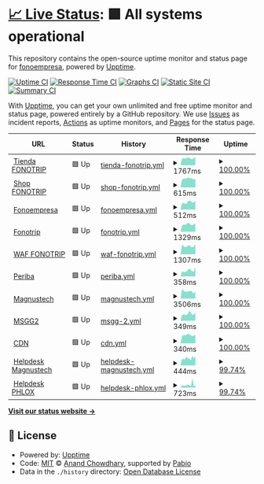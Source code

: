 # [📈 Live Status](https://fonoempresa.github.io/upptime): <!--live status--> **🟩 All systems operational**

This repository contains the open-source uptime monitor and status page for [fonoempresa](https://fonoempresa.github.io/upptime), powered by [Upptime](https://github.com/upptime/upptime).

[![Uptime CI](https://github.com/fonoempresa/upptime/workflows/Uptime%20CI/badge.svg)](https://github.com/fonoempresa/upptime/actions?query=workflow%3A%22Uptime+CI%22)
[![Response Time CI](https://github.com/fonoempresa/upptime/workflows/Response%20Time%20CI/badge.svg)](https://github.com/fonoempresa/upptime/actions?query=workflow%3A%22Response+Time+CI%22)
[![Graphs CI](https://github.com/fonoempresa/upptime/workflows/Graphs%20CI/badge.svg)](https://github.com/fonoempresa/upptime/actions?query=workflow%3A%22Graphs+CI%22)
[![Static Site CI](https://github.com/fonoempresa/upptime/workflows/Static%20Site%20CI/badge.svg)](https://github.com/fonoempresa/upptime/actions?query=workflow%3A%22Static+Site+CI%22)
[![Summary CI](https://github.com/fonoempresa/upptime/workflows/Summary%20CI/badge.svg)](https://github.com/fonoempresa/upptime/actions?query=workflow%3A%22Summary+CI%22)

With [Upptime](https://upptime.js.org), you can get your own unlimited and free uptime monitor and status page, powered entirely by a GitHub repository. We use [Issues](https://github.com/fonoempresa/upptime/issues) as incident reports, [Actions](https://github.com/fonoempresa/upptime/actions) as uptime monitors, and [Pages](https://fonoempresa.github.io/upptime) for the status page.

<!--start: status pages-->
<!-- This summary is generated by Upptime (https://github.com/upptime/upptime) -->
<!-- Do not edit this manually, your changes will be overwritten -->
<!-- prettier-ignore -->
| URL | Status | History | Response Time | Uptime |
| --- | ------ | ------- | ------------- | ------ |
| <img alt="" src="https://icons.duckduckgo.com/ip3/tienda.fonotrip.com.ico" height="13"> [Tienda FONOTRIP](https://tienda.fonotrip.com) | 🟩 Up | [tienda-fonotrip.yml](https://github.com/fonoempresa/upptime/commits/HEAD/history/tienda-fonotrip.yml) | <details><summary><img alt="Response time graph" src="./graphs/tienda-fonotrip/response-time-week.png" height="20"> 1767ms</summary><br><a href="https://status.siligom.net/history/tienda-fonotrip"><img alt="Response time 973" src="https://img.shields.io/endpoint?url=https%3A%2F%2Fraw.githubusercontent.com%2Ffonoempresa%2Fupptime%2FHEAD%2Fapi%2Ftienda-fonotrip%2Fresponse-time.json"></a><br><a href="https://status.siligom.net/history/tienda-fonotrip"><img alt="24-hour response time 1696" src="https://img.shields.io/endpoint?url=https%3A%2F%2Fraw.githubusercontent.com%2Ffonoempresa%2Fupptime%2FHEAD%2Fapi%2Ftienda-fonotrip%2Fresponse-time-day.json"></a><br><a href="https://status.siligom.net/history/tienda-fonotrip"><img alt="7-day response time 1767" src="https://img.shields.io/endpoint?url=https%3A%2F%2Fraw.githubusercontent.com%2Ffonoempresa%2Fupptime%2FHEAD%2Fapi%2Ftienda-fonotrip%2Fresponse-time-week.json"></a><br><a href="https://status.siligom.net/history/tienda-fonotrip"><img alt="30-day response time 1693" src="https://img.shields.io/endpoint?url=https%3A%2F%2Fraw.githubusercontent.com%2Ffonoempresa%2Fupptime%2FHEAD%2Fapi%2Ftienda-fonotrip%2Fresponse-time-month.json"></a><br><a href="https://status.siligom.net/history/tienda-fonotrip"><img alt="1-year response time 973" src="https://img.shields.io/endpoint?url=https%3A%2F%2Fraw.githubusercontent.com%2Ffonoempresa%2Fupptime%2FHEAD%2Fapi%2Ftienda-fonotrip%2Fresponse-time-year.json"></a></details> | <details><summary><a href="https://status.siligom.net/history/tienda-fonotrip">100.00%</a></summary><a href="https://status.siligom.net/history/tienda-fonotrip"><img alt="All-time uptime 98.89%" src="https://img.shields.io/endpoint?url=https%3A%2F%2Fraw.githubusercontent.com%2Ffonoempresa%2Fupptime%2FHEAD%2Fapi%2Ftienda-fonotrip%2Fuptime.json"></a><br><a href="https://status.siligom.net/history/tienda-fonotrip"><img alt="24-hour uptime 100.00%" src="https://img.shields.io/endpoint?url=https%3A%2F%2Fraw.githubusercontent.com%2Ffonoempresa%2Fupptime%2FHEAD%2Fapi%2Ftienda-fonotrip%2Fuptime-day.json"></a><br><a href="https://status.siligom.net/history/tienda-fonotrip"><img alt="7-day uptime 100.00%" src="https://img.shields.io/endpoint?url=https%3A%2F%2Fraw.githubusercontent.com%2Ffonoempresa%2Fupptime%2FHEAD%2Fapi%2Ftienda-fonotrip%2Fuptime-week.json"></a><br><a href="https://status.siligom.net/history/tienda-fonotrip"><img alt="30-day uptime 89.93%" src="https://img.shields.io/endpoint?url=https%3A%2F%2Fraw.githubusercontent.com%2Ffonoempresa%2Fupptime%2FHEAD%2Fapi%2Ftienda-fonotrip%2Fuptime-month.json"></a><br><a href="https://status.siligom.net/history/tienda-fonotrip"><img alt="1-year uptime 98.89%" src="https://img.shields.io/endpoint?url=https%3A%2F%2Fraw.githubusercontent.com%2Ffonoempresa%2Fupptime%2FHEAD%2Fapi%2Ftienda-fonotrip%2Fuptime-year.json"></a></details>
| <img alt="" src="https://icons.duckduckgo.com/ip3/shop.fonotrip.com.ico" height="13"> [Shop FONOTRIP](https://shop.fonotrip.com) | 🟩 Up | [shop-fonotrip.yml](https://github.com/fonoempresa/upptime/commits/HEAD/history/shop-fonotrip.yml) | <details><summary><img alt="Response time graph" src="./graphs/shop-fonotrip/response-time-week.png" height="20"> 615ms</summary><br><a href="https://status.siligom.net/history/shop-fonotrip"><img alt="Response time 862" src="https://img.shields.io/endpoint?url=https%3A%2F%2Fraw.githubusercontent.com%2Ffonoempresa%2Fupptime%2FHEAD%2Fapi%2Fshop-fonotrip%2Fresponse-time.json"></a><br><a href="https://status.siligom.net/history/shop-fonotrip"><img alt="24-hour response time 533" src="https://img.shields.io/endpoint?url=https%3A%2F%2Fraw.githubusercontent.com%2Ffonoempresa%2Fupptime%2FHEAD%2Fapi%2Fshop-fonotrip%2Fresponse-time-day.json"></a><br><a href="https://status.siligom.net/history/shop-fonotrip"><img alt="7-day response time 615" src="https://img.shields.io/endpoint?url=https%3A%2F%2Fraw.githubusercontent.com%2Ffonoempresa%2Fupptime%2FHEAD%2Fapi%2Fshop-fonotrip%2Fresponse-time-week.json"></a><br><a href="https://status.siligom.net/history/shop-fonotrip"><img alt="30-day response time 629" src="https://img.shields.io/endpoint?url=https%3A%2F%2Fraw.githubusercontent.com%2Ffonoempresa%2Fupptime%2FHEAD%2Fapi%2Fshop-fonotrip%2Fresponse-time-month.json"></a><br><a href="https://status.siligom.net/history/shop-fonotrip"><img alt="1-year response time 862" src="https://img.shields.io/endpoint?url=https%3A%2F%2Fraw.githubusercontent.com%2Ffonoempresa%2Fupptime%2FHEAD%2Fapi%2Fshop-fonotrip%2Fresponse-time-year.json"></a></details> | <details><summary><a href="https://status.siligom.net/history/shop-fonotrip">100.00%</a></summary><a href="https://status.siligom.net/history/shop-fonotrip"><img alt="All-time uptime 66.61%" src="https://img.shields.io/endpoint?url=https%3A%2F%2Fraw.githubusercontent.com%2Ffonoempresa%2Fupptime%2FHEAD%2Fapi%2Fshop-fonotrip%2Fuptime.json"></a><br><a href="https://status.siligom.net/history/shop-fonotrip"><img alt="24-hour uptime 100.00%" src="https://img.shields.io/endpoint?url=https%3A%2F%2Fraw.githubusercontent.com%2Ffonoempresa%2Fupptime%2FHEAD%2Fapi%2Fshop-fonotrip%2Fuptime-day.json"></a><br><a href="https://status.siligom.net/history/shop-fonotrip"><img alt="7-day uptime 100.00%" src="https://img.shields.io/endpoint?url=https%3A%2F%2Fraw.githubusercontent.com%2Ffonoempresa%2Fupptime%2FHEAD%2Fapi%2Fshop-fonotrip%2Fuptime-week.json"></a><br><a href="https://status.siligom.net/history/shop-fonotrip"><img alt="30-day uptime 90.05%" src="https://img.shields.io/endpoint?url=https%3A%2F%2Fraw.githubusercontent.com%2Ffonoempresa%2Fupptime%2FHEAD%2Fapi%2Fshop-fonotrip%2Fuptime-month.json"></a><br><a href="https://status.siligom.net/history/shop-fonotrip"><img alt="1-year uptime 66.61%" src="https://img.shields.io/endpoint?url=https%3A%2F%2Fraw.githubusercontent.com%2Ffonoempresa%2Fupptime%2FHEAD%2Fapi%2Fshop-fonotrip%2Fuptime-year.json"></a></details>
| <img alt="" src="https://icons.duckduckgo.com/ip3/fonoempresa.com.ico" height="13"> [Fonoempresa](https://fonoempresa.com) | 🟩 Up | [fonoempresa.yml](https://github.com/fonoempresa/upptime/commits/HEAD/history/fonoempresa.yml) | <details><summary><img alt="Response time graph" src="./graphs/fonoempresa/response-time-week.png" height="20"> 512ms</summary><br><a href="https://status.siligom.net/history/fonoempresa"><img alt="Response time 438" src="https://img.shields.io/endpoint?url=https%3A%2F%2Fraw.githubusercontent.com%2Ffonoempresa%2Fupptime%2FHEAD%2Fapi%2Ffonoempresa%2Fresponse-time.json"></a><br><a href="https://status.siligom.net/history/fonoempresa"><img alt="24-hour response time 418" src="https://img.shields.io/endpoint?url=https%3A%2F%2Fraw.githubusercontent.com%2Ffonoempresa%2Fupptime%2FHEAD%2Fapi%2Ffonoempresa%2Fresponse-time-day.json"></a><br><a href="https://status.siligom.net/history/fonoempresa"><img alt="7-day response time 512" src="https://img.shields.io/endpoint?url=https%3A%2F%2Fraw.githubusercontent.com%2Ffonoempresa%2Fupptime%2FHEAD%2Fapi%2Ffonoempresa%2Fresponse-time-week.json"></a><br><a href="https://status.siligom.net/history/fonoempresa"><img alt="30-day response time 463" src="https://img.shields.io/endpoint?url=https%3A%2F%2Fraw.githubusercontent.com%2Ffonoempresa%2Fupptime%2FHEAD%2Fapi%2Ffonoempresa%2Fresponse-time-month.json"></a><br><a href="https://status.siligom.net/history/fonoempresa"><img alt="1-year response time 438" src="https://img.shields.io/endpoint?url=https%3A%2F%2Fraw.githubusercontent.com%2Ffonoempresa%2Fupptime%2FHEAD%2Fapi%2Ffonoempresa%2Fresponse-time-year.json"></a></details> | <details><summary><a href="https://status.siligom.net/history/fonoempresa">100.00%</a></summary><a href="https://status.siligom.net/history/fonoempresa"><img alt="All-time uptime 98.56%" src="https://img.shields.io/endpoint?url=https%3A%2F%2Fraw.githubusercontent.com%2Ffonoempresa%2Fupptime%2FHEAD%2Fapi%2Ffonoempresa%2Fuptime.json"></a><br><a href="https://status.siligom.net/history/fonoempresa"><img alt="24-hour uptime 100.00%" src="https://img.shields.io/endpoint?url=https%3A%2F%2Fraw.githubusercontent.com%2Ffonoempresa%2Fupptime%2FHEAD%2Fapi%2Ffonoempresa%2Fuptime-day.json"></a><br><a href="https://status.siligom.net/history/fonoempresa"><img alt="7-day uptime 100.00%" src="https://img.shields.io/endpoint?url=https%3A%2F%2Fraw.githubusercontent.com%2Ffonoempresa%2Fupptime%2FHEAD%2Fapi%2Ffonoempresa%2Fuptime-week.json"></a><br><a href="https://status.siligom.net/history/fonoempresa"><img alt="30-day uptime 99.97%" src="https://img.shields.io/endpoint?url=https%3A%2F%2Fraw.githubusercontent.com%2Ffonoempresa%2Fupptime%2FHEAD%2Fapi%2Ffonoempresa%2Fuptime-month.json"></a><br><a href="https://status.siligom.net/history/fonoempresa"><img alt="1-year uptime 98.56%" src="https://img.shields.io/endpoint?url=https%3A%2F%2Fraw.githubusercontent.com%2Ffonoempresa%2Fupptime%2FHEAD%2Fapi%2Ffonoempresa%2Fuptime-year.json"></a></details>
| <img alt="" src="https://icons.duckduckgo.com/ip3/fonotrip.com.ico" height="13"> [Fonotrip](https://fonotrip.com) | 🟩 Up | [fonotrip.yml](https://github.com/fonoempresa/upptime/commits/HEAD/history/fonotrip.yml) | <details><summary><img alt="Response time graph" src="./graphs/fonotrip/response-time-week.png" height="20"> 1329ms</summary><br><a href="https://status.siligom.net/history/fonotrip"><img alt="Response time 1270" src="https://img.shields.io/endpoint?url=https%3A%2F%2Fraw.githubusercontent.com%2Ffonoempresa%2Fupptime%2FHEAD%2Fapi%2Ffonotrip%2Fresponse-time.json"></a><br><a href="https://status.siligom.net/history/fonotrip"><img alt="24-hour response time 1093" src="https://img.shields.io/endpoint?url=https%3A%2F%2Fraw.githubusercontent.com%2Ffonoempresa%2Fupptime%2FHEAD%2Fapi%2Ffonotrip%2Fresponse-time-day.json"></a><br><a href="https://status.siligom.net/history/fonotrip"><img alt="7-day response time 1329" src="https://img.shields.io/endpoint?url=https%3A%2F%2Fraw.githubusercontent.com%2Ffonoempresa%2Fupptime%2FHEAD%2Fapi%2Ffonotrip%2Fresponse-time-week.json"></a><br><a href="https://status.siligom.net/history/fonotrip"><img alt="30-day response time 1260" src="https://img.shields.io/endpoint?url=https%3A%2F%2Fraw.githubusercontent.com%2Ffonoempresa%2Fupptime%2FHEAD%2Fapi%2Ffonotrip%2Fresponse-time-month.json"></a><br><a href="https://status.siligom.net/history/fonotrip"><img alt="1-year response time 1270" src="https://img.shields.io/endpoint?url=https%3A%2F%2Fraw.githubusercontent.com%2Ffonoempresa%2Fupptime%2FHEAD%2Fapi%2Ffonotrip%2Fresponse-time-year.json"></a></details> | <details><summary><a href="https://status.siligom.net/history/fonotrip">100.00%</a></summary><a href="https://status.siligom.net/history/fonotrip"><img alt="All-time uptime 98.87%" src="https://img.shields.io/endpoint?url=https%3A%2F%2Fraw.githubusercontent.com%2Ffonoempresa%2Fupptime%2FHEAD%2Fapi%2Ffonotrip%2Fuptime.json"></a><br><a href="https://status.siligom.net/history/fonotrip"><img alt="24-hour uptime 100.00%" src="https://img.shields.io/endpoint?url=https%3A%2F%2Fraw.githubusercontent.com%2Ffonoempresa%2Fupptime%2FHEAD%2Fapi%2Ffonotrip%2Fuptime-day.json"></a><br><a href="https://status.siligom.net/history/fonotrip"><img alt="7-day uptime 100.00%" src="https://img.shields.io/endpoint?url=https%3A%2F%2Fraw.githubusercontent.com%2Ffonoempresa%2Fupptime%2FHEAD%2Fapi%2Ffonotrip%2Fuptime-week.json"></a><br><a href="https://status.siligom.net/history/fonotrip"><img alt="30-day uptime 90.17%" src="https://img.shields.io/endpoint?url=https%3A%2F%2Fraw.githubusercontent.com%2Ffonoempresa%2Fupptime%2FHEAD%2Fapi%2Ffonotrip%2Fuptime-month.json"></a><br><a href="https://status.siligom.net/history/fonotrip"><img alt="1-year uptime 98.87%" src="https://img.shields.io/endpoint?url=https%3A%2F%2Fraw.githubusercontent.com%2Ffonoempresa%2Fupptime%2FHEAD%2Fapi%2Ffonotrip%2Fuptime-year.json"></a></details>
| <img alt="" src="https://icons.duckduckgo.com/ip3/www.fonotrip.com.ico" height="13"> [WAF FONOTRIP](https://www.fonotrip.com) | 🟩 Up | [waf-fonotrip.yml](https://github.com/fonoempresa/upptime/commits/HEAD/history/waf-fonotrip.yml) | <details><summary><img alt="Response time graph" src="./graphs/waf-fonotrip/response-time-week.png" height="20"> 1307ms</summary><br><a href="https://status.siligom.net/history/waf-fonotrip"><img alt="Response time 1453" src="https://img.shields.io/endpoint?url=https%3A%2F%2Fraw.githubusercontent.com%2Ffonoempresa%2Fupptime%2FHEAD%2Fapi%2Fwaf-fonotrip%2Fresponse-time.json"></a><br><a href="https://status.siligom.net/history/waf-fonotrip"><img alt="24-hour response time 1301" src="https://img.shields.io/endpoint?url=https%3A%2F%2Fraw.githubusercontent.com%2Ffonoempresa%2Fupptime%2FHEAD%2Fapi%2Fwaf-fonotrip%2Fresponse-time-day.json"></a><br><a href="https://status.siligom.net/history/waf-fonotrip"><img alt="7-day response time 1307" src="https://img.shields.io/endpoint?url=https%3A%2F%2Fraw.githubusercontent.com%2Ffonoempresa%2Fupptime%2FHEAD%2Fapi%2Fwaf-fonotrip%2Fresponse-time-week.json"></a><br><a href="https://status.siligom.net/history/waf-fonotrip"><img alt="30-day response time 1382" src="https://img.shields.io/endpoint?url=https%3A%2F%2Fraw.githubusercontent.com%2Ffonoempresa%2Fupptime%2FHEAD%2Fapi%2Fwaf-fonotrip%2Fresponse-time-month.json"></a><br><a href="https://status.siligom.net/history/waf-fonotrip"><img alt="1-year response time 1453" src="https://img.shields.io/endpoint?url=https%3A%2F%2Fraw.githubusercontent.com%2Ffonoempresa%2Fupptime%2FHEAD%2Fapi%2Fwaf-fonotrip%2Fresponse-time-year.json"></a></details> | <details><summary><a href="https://status.siligom.net/history/waf-fonotrip">100.00%</a></summary><a href="https://status.siligom.net/history/waf-fonotrip"><img alt="All-time uptime 89.63%" src="https://img.shields.io/endpoint?url=https%3A%2F%2Fraw.githubusercontent.com%2Ffonoempresa%2Fupptime%2FHEAD%2Fapi%2Fwaf-fonotrip%2Fuptime.json"></a><br><a href="https://status.siligom.net/history/waf-fonotrip"><img alt="24-hour uptime 100.00%" src="https://img.shields.io/endpoint?url=https%3A%2F%2Fraw.githubusercontent.com%2Ffonoempresa%2Fupptime%2FHEAD%2Fapi%2Fwaf-fonotrip%2Fuptime-day.json"></a><br><a href="https://status.siligom.net/history/waf-fonotrip"><img alt="7-day uptime 100.00%" src="https://img.shields.io/endpoint?url=https%3A%2F%2Fraw.githubusercontent.com%2Ffonoempresa%2Fupptime%2FHEAD%2Fapi%2Fwaf-fonotrip%2Fuptime-week.json"></a><br><a href="https://status.siligom.net/history/waf-fonotrip"><img alt="30-day uptime 90.25%" src="https://img.shields.io/endpoint?url=https%3A%2F%2Fraw.githubusercontent.com%2Ffonoempresa%2Fupptime%2FHEAD%2Fapi%2Fwaf-fonotrip%2Fuptime-month.json"></a><br><a href="https://status.siligom.net/history/waf-fonotrip"><img alt="1-year uptime 89.63%" src="https://img.shields.io/endpoint?url=https%3A%2F%2Fraw.githubusercontent.com%2Ffonoempresa%2Fupptime%2FHEAD%2Fapi%2Fwaf-fonotrip%2Fuptime-year.json"></a></details>
| <img alt="" src="https://icons.duckduckgo.com/ip3/www.periba.com.ar.ico" height="13"> [Periba](http://www.periba.com.ar) | 🟩 Up | [periba.yml](https://github.com/fonoempresa/upptime/commits/HEAD/history/periba.yml) | <details><summary><img alt="Response time graph" src="./graphs/periba/response-time-week.png" height="20"> 358ms</summary><br><a href="https://status.siligom.net/history/periba"><img alt="Response time 393" src="https://img.shields.io/endpoint?url=https%3A%2F%2Fraw.githubusercontent.com%2Ffonoempresa%2Fupptime%2FHEAD%2Fapi%2Fperiba%2Fresponse-time.json"></a><br><a href="https://status.siligom.net/history/periba"><img alt="24-hour response time 306" src="https://img.shields.io/endpoint?url=https%3A%2F%2Fraw.githubusercontent.com%2Ffonoempresa%2Fupptime%2FHEAD%2Fapi%2Fperiba%2Fresponse-time-day.json"></a><br><a href="https://status.siligom.net/history/periba"><img alt="7-day response time 358" src="https://img.shields.io/endpoint?url=https%3A%2F%2Fraw.githubusercontent.com%2Ffonoempresa%2Fupptime%2FHEAD%2Fapi%2Fperiba%2Fresponse-time-week.json"></a><br><a href="https://status.siligom.net/history/periba"><img alt="30-day response time 347" src="https://img.shields.io/endpoint?url=https%3A%2F%2Fraw.githubusercontent.com%2Ffonoempresa%2Fupptime%2FHEAD%2Fapi%2Fperiba%2Fresponse-time-month.json"></a><br><a href="https://status.siligom.net/history/periba"><img alt="1-year response time 393" src="https://img.shields.io/endpoint?url=https%3A%2F%2Fraw.githubusercontent.com%2Ffonoempresa%2Fupptime%2FHEAD%2Fapi%2Fperiba%2Fresponse-time-year.json"></a></details> | <details><summary><a href="https://status.siligom.net/history/periba">100.00%</a></summary><a href="https://status.siligom.net/history/periba"><img alt="All-time uptime 99.67%" src="https://img.shields.io/endpoint?url=https%3A%2F%2Fraw.githubusercontent.com%2Ffonoempresa%2Fupptime%2FHEAD%2Fapi%2Fperiba%2Fuptime.json"></a><br><a href="https://status.siligom.net/history/periba"><img alt="24-hour uptime 100.00%" src="https://img.shields.io/endpoint?url=https%3A%2F%2Fraw.githubusercontent.com%2Ffonoempresa%2Fupptime%2FHEAD%2Fapi%2Fperiba%2Fuptime-day.json"></a><br><a href="https://status.siligom.net/history/periba"><img alt="7-day uptime 100.00%" src="https://img.shields.io/endpoint?url=https%3A%2F%2Fraw.githubusercontent.com%2Ffonoempresa%2Fupptime%2FHEAD%2Fapi%2Fperiba%2Fuptime-week.json"></a><br><a href="https://status.siligom.net/history/periba"><img alt="30-day uptime 100.00%" src="https://img.shields.io/endpoint?url=https%3A%2F%2Fraw.githubusercontent.com%2Ffonoempresa%2Fupptime%2FHEAD%2Fapi%2Fperiba%2Fuptime-month.json"></a><br><a href="https://status.siligom.net/history/periba"><img alt="1-year uptime 99.67%" src="https://img.shields.io/endpoint?url=https%3A%2F%2Fraw.githubusercontent.com%2Ffonoempresa%2Fupptime%2FHEAD%2Fapi%2Fperiba%2Fuptime-year.json"></a></details>
| <img alt="" src="https://icons.duckduckgo.com/ip3/www.magnustech.net.ico" height="13"> [Magnustech](https://www.magnustech.net) | 🟩 Up | [magnustech.yml](https://github.com/fonoempresa/upptime/commits/HEAD/history/magnustech.yml) | <details><summary><img alt="Response time graph" src="./graphs/magnustech/response-time-week.png" height="20"> 3506ms</summary><br><a href="https://status.siligom.net/history/magnustech"><img alt="Response time 3809" src="https://img.shields.io/endpoint?url=https%3A%2F%2Fraw.githubusercontent.com%2Ffonoempresa%2Fupptime%2FHEAD%2Fapi%2Fmagnustech%2Fresponse-time.json"></a><br><a href="https://status.siligom.net/history/magnustech"><img alt="24-hour response time 3923" src="https://img.shields.io/endpoint?url=https%3A%2F%2Fraw.githubusercontent.com%2Ffonoempresa%2Fupptime%2FHEAD%2Fapi%2Fmagnustech%2Fresponse-time-day.json"></a><br><a href="https://status.siligom.net/history/magnustech"><img alt="7-day response time 3506" src="https://img.shields.io/endpoint?url=https%3A%2F%2Fraw.githubusercontent.com%2Ffonoempresa%2Fupptime%2FHEAD%2Fapi%2Fmagnustech%2Fresponse-time-week.json"></a><br><a href="https://status.siligom.net/history/magnustech"><img alt="30-day response time 4485" src="https://img.shields.io/endpoint?url=https%3A%2F%2Fraw.githubusercontent.com%2Ffonoempresa%2Fupptime%2FHEAD%2Fapi%2Fmagnustech%2Fresponse-time-month.json"></a><br><a href="https://status.siligom.net/history/magnustech"><img alt="1-year response time 3809" src="https://img.shields.io/endpoint?url=https%3A%2F%2Fraw.githubusercontent.com%2Ffonoempresa%2Fupptime%2FHEAD%2Fapi%2Fmagnustech%2Fresponse-time-year.json"></a></details> | <details><summary><a href="https://status.siligom.net/history/magnustech">100.00%</a></summary><a href="https://status.siligom.net/history/magnustech"><img alt="All-time uptime 97.00%" src="https://img.shields.io/endpoint?url=https%3A%2F%2Fraw.githubusercontent.com%2Ffonoempresa%2Fupptime%2FHEAD%2Fapi%2Fmagnustech%2Fuptime.json"></a><br><a href="https://status.siligom.net/history/magnustech"><img alt="24-hour uptime 100.00%" src="https://img.shields.io/endpoint?url=https%3A%2F%2Fraw.githubusercontent.com%2Ffonoempresa%2Fupptime%2FHEAD%2Fapi%2Fmagnustech%2Fuptime-day.json"></a><br><a href="https://status.siligom.net/history/magnustech"><img alt="7-day uptime 100.00%" src="https://img.shields.io/endpoint?url=https%3A%2F%2Fraw.githubusercontent.com%2Ffonoempresa%2Fupptime%2FHEAD%2Fapi%2Fmagnustech%2Fuptime-week.json"></a><br><a href="https://status.siligom.net/history/magnustech"><img alt="30-day uptime 99.94%" src="https://img.shields.io/endpoint?url=https%3A%2F%2Fraw.githubusercontent.com%2Ffonoempresa%2Fupptime%2FHEAD%2Fapi%2Fmagnustech%2Fuptime-month.json"></a><br><a href="https://status.siligom.net/history/magnustech"><img alt="1-year uptime 97.00%" src="https://img.shields.io/endpoint?url=https%3A%2F%2Fraw.githubusercontent.com%2Ffonoempresa%2Fupptime%2FHEAD%2Fapi%2Fmagnustech%2Fuptime-year.json"></a></details>
| <img alt="" src="https://icons.duckduckgo.com/ip3/msggw2.fonoempresa.com.ico" height="13"> [MSGG2](https://msggw2.fonoempresa.com) | 🟩 Up | [msgg-2.yml](https://github.com/fonoempresa/upptime/commits/HEAD/history/msgg-2.yml) | <details><summary><img alt="Response time graph" src="./graphs/msgg-2/response-time-week.png" height="20"> 349ms</summary><br><a href="https://status.siligom.net/history/msgg-2"><img alt="Response time 364" src="https://img.shields.io/endpoint?url=https%3A%2F%2Fraw.githubusercontent.com%2Ffonoempresa%2Fupptime%2FHEAD%2Fapi%2Fmsgg-2%2Fresponse-time.json"></a><br><a href="https://status.siligom.net/history/msgg-2"><img alt="24-hour response time 298" src="https://img.shields.io/endpoint?url=https%3A%2F%2Fraw.githubusercontent.com%2Ffonoempresa%2Fupptime%2FHEAD%2Fapi%2Fmsgg-2%2Fresponse-time-day.json"></a><br><a href="https://status.siligom.net/history/msgg-2"><img alt="7-day response time 349" src="https://img.shields.io/endpoint?url=https%3A%2F%2Fraw.githubusercontent.com%2Ffonoempresa%2Fupptime%2FHEAD%2Fapi%2Fmsgg-2%2Fresponse-time-week.json"></a><br><a href="https://status.siligom.net/history/msgg-2"><img alt="30-day response time 373" src="https://img.shields.io/endpoint?url=https%3A%2F%2Fraw.githubusercontent.com%2Ffonoempresa%2Fupptime%2FHEAD%2Fapi%2Fmsgg-2%2Fresponse-time-month.json"></a><br><a href="https://status.siligom.net/history/msgg-2"><img alt="1-year response time 364" src="https://img.shields.io/endpoint?url=https%3A%2F%2Fraw.githubusercontent.com%2Ffonoempresa%2Fupptime%2FHEAD%2Fapi%2Fmsgg-2%2Fresponse-time-year.json"></a></details> | <details><summary><a href="https://status.siligom.net/history/msgg-2">100.00%</a></summary><a href="https://status.siligom.net/history/msgg-2"><img alt="All-time uptime 99.65%" src="https://img.shields.io/endpoint?url=https%3A%2F%2Fraw.githubusercontent.com%2Ffonoempresa%2Fupptime%2FHEAD%2Fapi%2Fmsgg-2%2Fuptime.json"></a><br><a href="https://status.siligom.net/history/msgg-2"><img alt="24-hour uptime 100.00%" src="https://img.shields.io/endpoint?url=https%3A%2F%2Fraw.githubusercontent.com%2Ffonoempresa%2Fupptime%2FHEAD%2Fapi%2Fmsgg-2%2Fuptime-day.json"></a><br><a href="https://status.siligom.net/history/msgg-2"><img alt="7-day uptime 100.00%" src="https://img.shields.io/endpoint?url=https%3A%2F%2Fraw.githubusercontent.com%2Ffonoempresa%2Fupptime%2FHEAD%2Fapi%2Fmsgg-2%2Fuptime-week.json"></a><br><a href="https://status.siligom.net/history/msgg-2"><img alt="30-day uptime 97.35%" src="https://img.shields.io/endpoint?url=https%3A%2F%2Fraw.githubusercontent.com%2Ffonoempresa%2Fupptime%2FHEAD%2Fapi%2Fmsgg-2%2Fuptime-month.json"></a><br><a href="https://status.siligom.net/history/msgg-2"><img alt="1-year uptime 99.65%" src="https://img.shields.io/endpoint?url=https%3A%2F%2Fraw.githubusercontent.com%2Ffonoempresa%2Fupptime%2FHEAD%2Fapi%2Fmsgg-2%2Fuptime-year.json"></a></details>
| <img alt="" src="https://icons.duckduckgo.com/ip3/cdn.phloxnetworks.com.ico" height="13"> [CDN](https://cdn.phloxnetworks.com/IMG_2857.webp) | 🟩 Up | [cdn.yml](https://github.com/fonoempresa/upptime/commits/HEAD/history/cdn.yml) | <details><summary><img alt="Response time graph" src="./graphs/cdn/response-time-week.png" height="20"> 340ms</summary><br><a href="https://status.siligom.net/history/cdn"><img alt="Response time 387" src="https://img.shields.io/endpoint?url=https%3A%2F%2Fraw.githubusercontent.com%2Ffonoempresa%2Fupptime%2FHEAD%2Fapi%2Fcdn%2Fresponse-time.json"></a><br><a href="https://status.siligom.net/history/cdn"><img alt="24-hour response time 361" src="https://img.shields.io/endpoint?url=https%3A%2F%2Fraw.githubusercontent.com%2Ffonoempresa%2Fupptime%2FHEAD%2Fapi%2Fcdn%2Fresponse-time-day.json"></a><br><a href="https://status.siligom.net/history/cdn"><img alt="7-day response time 340" src="https://img.shields.io/endpoint?url=https%3A%2F%2Fraw.githubusercontent.com%2Ffonoempresa%2Fupptime%2FHEAD%2Fapi%2Fcdn%2Fresponse-time-week.json"></a><br><a href="https://status.siligom.net/history/cdn"><img alt="30-day response time 321" src="https://img.shields.io/endpoint?url=https%3A%2F%2Fraw.githubusercontent.com%2Ffonoempresa%2Fupptime%2FHEAD%2Fapi%2Fcdn%2Fresponse-time-month.json"></a><br><a href="https://status.siligom.net/history/cdn"><img alt="1-year response time 387" src="https://img.shields.io/endpoint?url=https%3A%2F%2Fraw.githubusercontent.com%2Ffonoempresa%2Fupptime%2FHEAD%2Fapi%2Fcdn%2Fresponse-time-year.json"></a></details> | <details><summary><a href="https://status.siligom.net/history/cdn">100.00%</a></summary><a href="https://status.siligom.net/history/cdn"><img alt="All-time uptime 99.23%" src="https://img.shields.io/endpoint?url=https%3A%2F%2Fraw.githubusercontent.com%2Ffonoempresa%2Fupptime%2FHEAD%2Fapi%2Fcdn%2Fuptime.json"></a><br><a href="https://status.siligom.net/history/cdn"><img alt="24-hour uptime 100.00%" src="https://img.shields.io/endpoint?url=https%3A%2F%2Fraw.githubusercontent.com%2Ffonoempresa%2Fupptime%2FHEAD%2Fapi%2Fcdn%2Fuptime-day.json"></a><br><a href="https://status.siligom.net/history/cdn"><img alt="7-day uptime 100.00%" src="https://img.shields.io/endpoint?url=https%3A%2F%2Fraw.githubusercontent.com%2Ffonoempresa%2Fupptime%2FHEAD%2Fapi%2Fcdn%2Fuptime-week.json"></a><br><a href="https://status.siligom.net/history/cdn"><img alt="30-day uptime 100.00%" src="https://img.shields.io/endpoint?url=https%3A%2F%2Fraw.githubusercontent.com%2Ffonoempresa%2Fupptime%2FHEAD%2Fapi%2Fcdn%2Fuptime-month.json"></a><br><a href="https://status.siligom.net/history/cdn"><img alt="1-year uptime 99.23%" src="https://img.shields.io/endpoint?url=https%3A%2F%2Fraw.githubusercontent.com%2Ffonoempresa%2Fupptime%2FHEAD%2Fapi%2Fcdn%2Fuptime-year.json"></a></details>
| <img alt="" src="https://icons.duckduckgo.com/ip3/helpdesk.magnustech.net.ico" height="13"> [Helpdesk Magnustech](https://helpdesk.magnustech.net) | 🟩 Up | [helpdesk-magnustech.yml](https://github.com/fonoempresa/upptime/commits/HEAD/history/helpdesk-magnustech.yml) | <details><summary><img alt="Response time graph" src="./graphs/helpdesk-magnustech/response-time-week.png" height="20"> 444ms</summary><br><a href="https://status.siligom.net/history/helpdesk-magnustech"><img alt="Response time 505" src="https://img.shields.io/endpoint?url=https%3A%2F%2Fraw.githubusercontent.com%2Ffonoempresa%2Fupptime%2FHEAD%2Fapi%2Fhelpdesk-magnustech%2Fresponse-time.json"></a><br><a href="https://status.siligom.net/history/helpdesk-magnustech"><img alt="24-hour response time 437" src="https://img.shields.io/endpoint?url=https%3A%2F%2Fraw.githubusercontent.com%2Ffonoempresa%2Fupptime%2FHEAD%2Fapi%2Fhelpdesk-magnustech%2Fresponse-time-day.json"></a><br><a href="https://status.siligom.net/history/helpdesk-magnustech"><img alt="7-day response time 444" src="https://img.shields.io/endpoint?url=https%3A%2F%2Fraw.githubusercontent.com%2Ffonoempresa%2Fupptime%2FHEAD%2Fapi%2Fhelpdesk-magnustech%2Fresponse-time-week.json"></a><br><a href="https://status.siligom.net/history/helpdesk-magnustech"><img alt="30-day response time 431" src="https://img.shields.io/endpoint?url=https%3A%2F%2Fraw.githubusercontent.com%2Ffonoempresa%2Fupptime%2FHEAD%2Fapi%2Fhelpdesk-magnustech%2Fresponse-time-month.json"></a><br><a href="https://status.siligom.net/history/helpdesk-magnustech"><img alt="1-year response time 505" src="https://img.shields.io/endpoint?url=https%3A%2F%2Fraw.githubusercontent.com%2Ffonoempresa%2Fupptime%2FHEAD%2Fapi%2Fhelpdesk-magnustech%2Fresponse-time-year.json"></a></details> | <details><summary><a href="https://status.siligom.net/history/helpdesk-magnustech">99.74%</a></summary><a href="https://status.siligom.net/history/helpdesk-magnustech"><img alt="All-time uptime 99.76%" src="https://img.shields.io/endpoint?url=https%3A%2F%2Fraw.githubusercontent.com%2Ffonoempresa%2Fupptime%2FHEAD%2Fapi%2Fhelpdesk-magnustech%2Fuptime.json"></a><br><a href="https://status.siligom.net/history/helpdesk-magnustech"><img alt="24-hour uptime 100.00%" src="https://img.shields.io/endpoint?url=https%3A%2F%2Fraw.githubusercontent.com%2Ffonoempresa%2Fupptime%2FHEAD%2Fapi%2Fhelpdesk-magnustech%2Fuptime-day.json"></a><br><a href="https://status.siligom.net/history/helpdesk-magnustech"><img alt="7-day uptime 99.74%" src="https://img.shields.io/endpoint?url=https%3A%2F%2Fraw.githubusercontent.com%2Ffonoempresa%2Fupptime%2FHEAD%2Fapi%2Fhelpdesk-magnustech%2Fuptime-week.json"></a><br><a href="https://status.siligom.net/history/helpdesk-magnustech"><img alt="30-day uptime 99.71%" src="https://img.shields.io/endpoint?url=https%3A%2F%2Fraw.githubusercontent.com%2Ffonoempresa%2Fupptime%2FHEAD%2Fapi%2Fhelpdesk-magnustech%2Fuptime-month.json"></a><br><a href="https://status.siligom.net/history/helpdesk-magnustech"><img alt="1-year uptime 99.76%" src="https://img.shields.io/endpoint?url=https%3A%2F%2Fraw.githubusercontent.com%2Ffonoempresa%2Fupptime%2FHEAD%2Fapi%2Fhelpdesk-magnustech%2Fuptime-year.json"></a></details>
| <img alt="" src="https://icons.duckduckgo.com/ip3/helpdesk.phlox.me.ico" height="13"> [Helpdesk PHLOX](https://helpdesk.phlox.me) | 🟩 Up | [helpdesk-phlox.yml](https://github.com/fonoempresa/upptime/commits/HEAD/history/helpdesk-phlox.yml) | <details><summary><img alt="Response time graph" src="./graphs/helpdesk-phlox/response-time-week.png" height="20"> 723ms</summary><br><a href="https://status.siligom.net/history/helpdesk-phlox"><img alt="Response time 662" src="https://img.shields.io/endpoint?url=https%3A%2F%2Fraw.githubusercontent.com%2Ffonoempresa%2Fupptime%2FHEAD%2Fapi%2Fhelpdesk-phlox%2Fresponse-time.json"></a><br><a href="https://status.siligom.net/history/helpdesk-phlox"><img alt="24-hour response time 1025" src="https://img.shields.io/endpoint?url=https%3A%2F%2Fraw.githubusercontent.com%2Ffonoempresa%2Fupptime%2FHEAD%2Fapi%2Fhelpdesk-phlox%2Fresponse-time-day.json"></a><br><a href="https://status.siligom.net/history/helpdesk-phlox"><img alt="7-day response time 723" src="https://img.shields.io/endpoint?url=https%3A%2F%2Fraw.githubusercontent.com%2Ffonoempresa%2Fupptime%2FHEAD%2Fapi%2Fhelpdesk-phlox%2Fresponse-time-week.json"></a><br><a href="https://status.siligom.net/history/helpdesk-phlox"><img alt="30-day response time 639" src="https://img.shields.io/endpoint?url=https%3A%2F%2Fraw.githubusercontent.com%2Ffonoempresa%2Fupptime%2FHEAD%2Fapi%2Fhelpdesk-phlox%2Fresponse-time-month.json"></a><br><a href="https://status.siligom.net/history/helpdesk-phlox"><img alt="1-year response time 662" src="https://img.shields.io/endpoint?url=https%3A%2F%2Fraw.githubusercontent.com%2Ffonoempresa%2Fupptime%2FHEAD%2Fapi%2Fhelpdesk-phlox%2Fresponse-time-year.json"></a></details> | <details><summary><a href="https://status.siligom.net/history/helpdesk-phlox">99.74%</a></summary><a href="https://status.siligom.net/history/helpdesk-phlox"><img alt="All-time uptime 99.52%" src="https://img.shields.io/endpoint?url=https%3A%2F%2Fraw.githubusercontent.com%2Ffonoempresa%2Fupptime%2FHEAD%2Fapi%2Fhelpdesk-phlox%2Fuptime.json"></a><br><a href="https://status.siligom.net/history/helpdesk-phlox"><img alt="24-hour uptime 100.00%" src="https://img.shields.io/endpoint?url=https%3A%2F%2Fraw.githubusercontent.com%2Ffonoempresa%2Fupptime%2FHEAD%2Fapi%2Fhelpdesk-phlox%2Fuptime-day.json"></a><br><a href="https://status.siligom.net/history/helpdesk-phlox"><img alt="7-day uptime 99.74%" src="https://img.shields.io/endpoint?url=https%3A%2F%2Fraw.githubusercontent.com%2Ffonoempresa%2Fupptime%2FHEAD%2Fapi%2Fhelpdesk-phlox%2Fuptime-week.json"></a><br><a href="https://status.siligom.net/history/helpdesk-phlox"><img alt="30-day uptime 99.82%" src="https://img.shields.io/endpoint?url=https%3A%2F%2Fraw.githubusercontent.com%2Ffonoempresa%2Fupptime%2FHEAD%2Fapi%2Fhelpdesk-phlox%2Fuptime-month.json"></a><br><a href="https://status.siligom.net/history/helpdesk-phlox"><img alt="1-year uptime 99.52%" src="https://img.shields.io/endpoint?url=https%3A%2F%2Fraw.githubusercontent.com%2Ffonoempresa%2Fupptime%2FHEAD%2Fapi%2Fhelpdesk-phlox%2Fuptime-year.json"></a></details>

<!--end: status pages-->

[**Visit our status website →**](https://fonoempresa.github.io/upptime)

## 📄 License

- Powered by: [Upptime](https://github.com/upptime/upptime)
- Code: [MIT](./LICENSE) © [Anand Chowdhary](https://anandchowdhary.com), supported by [Pabio](https://pabio.com)
- Data in the `./history` directory: [Open Database License](https://opendatacommons.org/licenses/odbl/1-0/)
